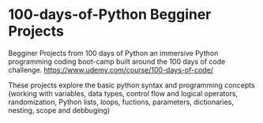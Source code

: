 # 100-days-of-Python Begginer Projects
Begginer Projects from 100 days of Python an immersive Python programming coding boot-camp built around the 100 days of code challenge.
https://www.udemy.com/course/100-days-of-code/

These projects explore the basic python syntax and programming concepts (working with variables, data types, control flow and logical operators, randomization, Python lists, loops, fuctions, parameters, dictionaries, nesting, scope and debbuging)
